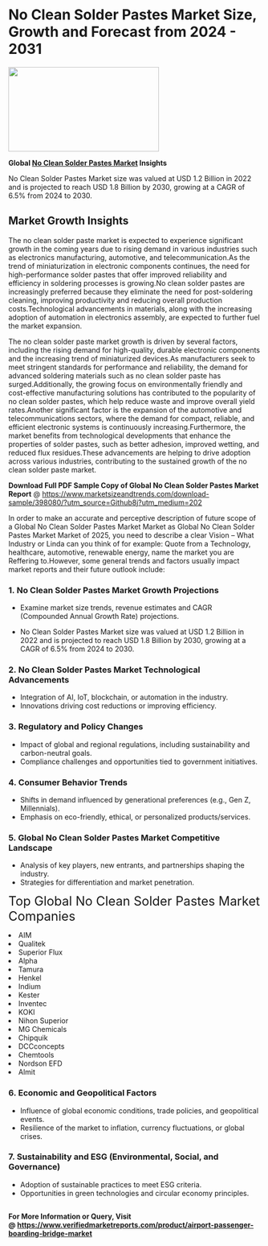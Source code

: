 <H1>No Clean Solder Pastes Market Size, Growth and Forecast from 2024 - 2031</H1><img class="aligncenter size-medium wp-image-584254" src="https://thirdeyenews.in/wp-content/uploads/2024/09/Global-Market-Research-300x168.jpeg" alt="" width="300" height="168" /><p><strong>Global&nbsp;<a href="https://www.marketsizeandtrends.com/download-sample/398080/?utm_source=Github8j?utm_medium=202">No Clean Solder Pastes Market</a> Insights</strong></p><p>No Clean Solder Pastes Market size was valued at USD 1.2 Billion in 2022 and is projected to reach USD 1.8 Billion by 2030, growing at a CAGR of 6.5% from 2024 to 2030.</p><p><h2>Market Growth Insights</h2> <p>The no clean solder paste market is expected to experience significant growth in the coming years due to rising demand in various industries such as electronics manufacturing, automotive, and telecommunication.As the trend of miniaturization in electronic components continues, the need for high-performance solder pastes that offer improved reliability and efficiency in soldering processes is growing.No clean solder pastes are increasingly preferred because they eliminate the need for post-soldering cleaning, improving productivity and reducing overall production costs.Technological advancements in materials, along with the increasing adoption of automation in electronics assembly, are expected to further fuel the market expansion.</p> <p>The no clean solder paste market growth is driven by several factors, including the rising demand for high-quality, durable electronic components and the increasing trend of miniaturized devices.As manufacturers seek to meet stringent standards for performance and reliability, the demand for advanced soldering materials such as no clean solder paste has surged.Additionally, the growing focus on environmentally friendly and cost-effective manufacturing solutions has contributed to the popularity of no clean solder pastes, which help reduce waste and improve overall yield rates.Another significant factor is the expansion of the automotive and telecommunications sectors, where the demand for compact, reliable, and efficient electronic systems is continuously increasing.Furthermore, the market benefits from technological developments that enhance the properties of solder pastes, such as better adhesion, improved wetting, and reduced flux residues.These advancements are helping to drive adoption across various industries, contributing to the sustained growth of the no clean solder paste market.</p> <p><span class=""><strong>Download Full PDF Sample Copy of Global No Clean Solder Pastes Market Report</strong> @ <a href="https://www.marketsizeandtrends.com/download-sample/398080/?utm_source=Github8j?utm_medium=202" target="_blank">https://www.marketsizeandtrends.com/download-sample/398080/?utm_source=Github8j?utm_medium=202</a></span></p><p>In order to make an accurate and perceptive description of future scope of a Global&nbsp;No Clean Solder Pastes Market Market as Global&nbsp;No Clean Solder Pastes Market Market of 2025, you need to describe a clear Vision &ndash; What Industry or Linda can you think of for example: Quote from a Technology, healthcare, automotive, renewable energy, name the market you are Reffering to.However, some general trends and factors usually impact market reports and their future outlook include:</p><h3>1.&nbsp;<strong>No Clean Solder Pastes Market Growth Projections</strong></h3><ul><li>Examine market size trends, revenue estimates and CAGR (Compounded Annual Growth Rate) projections.</li><li><p>No Clean Solder Pastes Market size was valued at USD 1.2 Billion in 2022 and is projected to reach USD 1.8 Billion by 2030, growing at a CAGR of 6.5% from 2024 to 2030.</p></li></ul><h3>2.&nbsp;<strong>No Clean Solder Pastes Market Technological Advancements</strong></h3><ul><li>Integration of AI, IoT, blockchain, or automation in the industry.</li><li>Innovations driving cost reductions or improving efficiency.</li></ul><h3>3.&nbsp;<strong>Regulatory and Policy Changes</strong></h3><ul><li>Impact of global and regional regulations, including sustainability and carbon-neutral goals.</li><li>Compliance challenges and opportunities tied to government initiatives.</li></ul><h3>4.&nbsp;<strong>Consumer Behavior Trends</strong></h3><ul><li>Shifts in demand influenced by generational preferences (e.g., Gen Z, Millennials).</li><li>Emphasis on eco-friendly, ethical, or personalized products/services.</li></ul><h3>5.&nbsp;<strong>Global No Clean Solder Pastes Market Competitive Landscape</strong></h3><ul><li>Analysis of key players, new entrants, and partnerships shaping the industry.</li><li>Strategies for differentiation and market penetration.</li></ul><p data-pm-slice="1 1 []"><span style="color: inherit; font-family: inherit; font-size: 25px;">Top Global No Clean Solder Pastes Market Companies</span></p><div class="" data-test-id=""><p><li>AIM</li><li> Qualitek</li><li> Superior Flux</li><li> Alpha</li><li> Tamura</li><li> Henkel</li><li> Indium</li><li> Kester</li><li> Inventec</li><li> KOKI</li><li> Nihon Superior</li><li> MG Chemicals</li><li> Chipquik</li><li> DCCconcepts</li><li> Chemtools</li><li> Nordson EFD</li><li> Almit</li></p></div><h3>6.&nbsp;<strong>Economic and Geopolitical Factors</strong></h3><ul><li>Influence of global economic conditions, trade policies, and geopolitical events.</li><li>Resilience of the market to inflation, currency fluctuations, or global crises.</li></ul><h3>7.&nbsp;<strong>Sustainability and ESG (Environmental, Social, and Governance)</strong></h3><ul><li>Adoption of sustainable practices to meet ESG criteria.</li><li>Opportunities in green technologies and circular economy principles.</li></ul><h2><strong style="font-size: 14px;">For More Information or Query, Visit @&nbsp;</strong><a style="background-color: #ffffff; font-size: 14px;" href="https://www.marketsizeandtrends.com/report/no-clean-solder-pastes-market/" target="_blank">https://www.verifiedmarketreports.com/product/airport-passenger-boarding-bridge-market</a></h2>